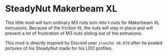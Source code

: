 # SteadyNut Makerbeam XL

This little mod will turn ordinary M3 nuts turn into t-nuts for Makerbeam XL extrusions. Because of the friction fit, the nuts will stay in place and will prevent a lot of frustration of M3 nuts sliding out of the extrusions.

This mod is directly inspired by Discord user `zruncho V0.078` after he posted pictures of his SteadyNut made for his LDO profiles.
